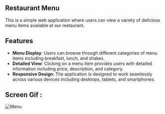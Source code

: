 ## Restaurant Menu


 This is a simple web application where users can view a variety of delicious menu items available at our restaurant.

## Features

- **Menu Display**: Users can browse through different categories of menu items including breakfast, lunch, and shakes.
- **Detailed View**: Clicking on a menu item provides users with detailed information including price, description, and category.
- **Responsive Design**: The application is designed to work seamlessly across various devices including desktops, tablets, and smartphones.

## Screen Gif : 
![Menu](https://github.com/gurkanceylan41/Menu/assets/165313565/b69b2b2a-e490-44b4-911c-a2441d4b7c88)
